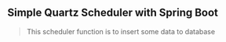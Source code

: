 ## Simple Quartz Scheduler with Spring Boot
> This scheduler function is to insert some data to database
